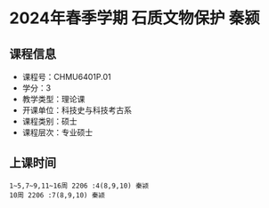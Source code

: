 # 2024年春季学期 石质文物保护 秦颍






## 课程信息

- 课程号：CHMU6401P.01
- 学分：3
- 教学类型：理论课
- 开课单位：科技史与科技考古系
- 课程类别：硕士
- 课程层次：专业硕士

## 上课时间

```
1~5,7~9,11~16周 2206 :4(8,9,10) 秦颍
10周 2206 :7(8,9,10) 秦颍
```

